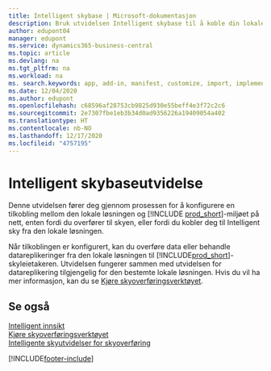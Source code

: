 ```yaml
---
title: Intelligent skybase | Microsoft-dokumentasjon
description: Bruk utvidelsen Intelligent skybase til å koble din lokale løsning til Business Central online.
author: edupont04
manager: edupont
ms.service: dynamics365-business-central
ms.topic: article
ms.devlang: na
ms.tgt_pltfrm: na
ms.workload: na
ms. search.keywords: app, add-in, manifest, customize, import, implement
ms.date: 12/04/2020
ms.author: edupont
ms.openlocfilehash: c68596af28753cb9825d930e55beff4e3f72c2c6
ms.sourcegitcommit: 2e7307fbe1eb3b34d0ad9356226a19409054a402
ms.translationtype: HT
ms.contentlocale: nb-NO
ms.lasthandoff: 12/17/2020
ms.locfileid: "4757195"
---
```

# <a name="intelligent-cloud-base-extension"></a>Intelligent skybaseutvidelse

Denne utvidelsen fører deg gjennom prosessen for å konfigurere en tilkobling mellom den lokale løsningen og [!INCLUDE [prod_short](includes/prod_short.md)]-miljøet på nett, enten fordi du overfører til skyen, eller fordi du kobler deg til Intelligent sky fra den lokale løsningen.  

Når tilkoblingen er konfigurert, kan du overføre data eller behandle datareplikeringer fra den lokale løsningen til [!INCLUDE[prod_short](includes/prod_short.md)]-skyleietakeren. Utvidelsen fungerer sammen med utvidelsen for datareplikering tilgjengelig for den bestemte lokale løsningen. Hvis du vil ha mer informasjon, kan du se [Kjøre skyoverføringsverktøyet](/dynamics365/business-central/dev-itpro/administration/migration-tool).  

## <a name="see-also"></a>Se også

[Intelligent innsikt](about-intelligent-cloud.md)  
[Kjøre skyoverføringsverktøyet](/dynamics365/business-central/dev-itpro/administration/migration-tool)  
[Intelligente skyutvidelser for skyoverføring](ui-extensions-data-replication.md)  


[!INCLUDE[footer-include](includes/footer-banner.md)]